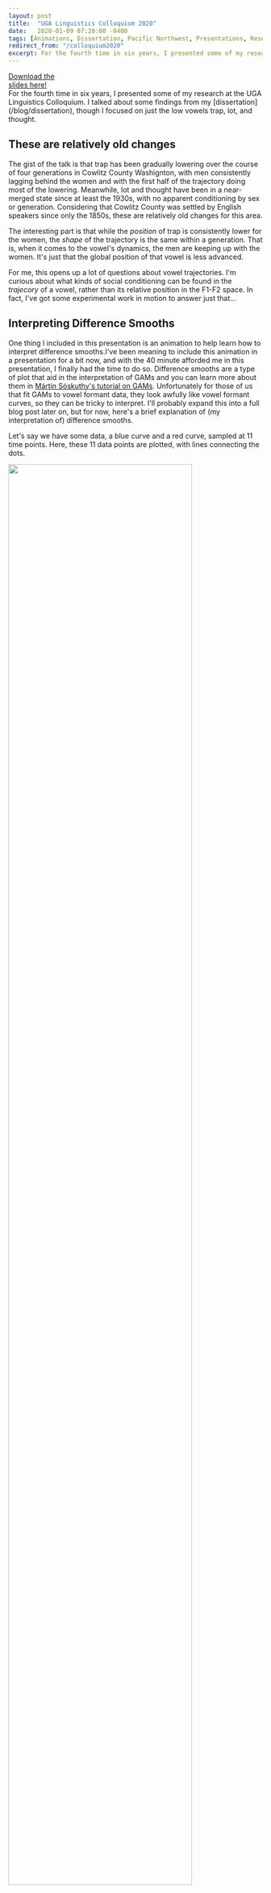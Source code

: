 ```yaml
---
layout: post
title:  "UGA Linguistics Colloquium 2020"
date:   2020-01-09 07:20:00 -0400
tags: [Animations, Dissertation, Pacific Northwest, Presentations, Research]
redirect_from: "/colloquium2020"
excerpt: For the fourth time in six years, I presented some of my research at the UGA Linguistics Colloquium. I talked about some findings from my dissertation, though I focused on just the low vowels TRAP, LOT, and THOUGHT. 
---
```


<div class="biglink"><a href="/downloads/200110-colloquium.pdf" title="Colloquium 2020" class="nodot">Download the<br />slides here!</a></div>
For the fourth time in six years, I presented some of my research at the UGA Linguistics Colloquium. I talked about some findings from my [dissertation](/blog/dissertation), though I focused on just the low vowels <sc>trap</sc>, <sc>lot</sc>, and <sc>thought</sc>. 

## These are relatively old changes

The gist of the talk is that <sc>trap</sc> has been gradually lowering over the course of four generations in Cowlitz County Washignton, with men consistently lagging behind the women and with the first half of the trajectory doing most of the lowering. Meanwhile, <sc>lot</sc> and <sc>thought</sc> have been in a near-merged state since at least the 1930s, with no apparent conditioning by sex or generation. Considering that Cowlitz County was settled by English speakers since only the 1850s, these are relatively old changes for this area.

The interesting part is that while the *position* of <sc>trap</sc> is consistently lower for the women, the *shape* of the trajectory is the same within a generation. That is, when it comes to the vowel's dynamics, the men are keeping up with the women. It's just that the global position of that vowel is less advanced.

For me, this opens up a lot of questions about vowel trajectories. I'm curious about what kinds of social conditioning can be found in the *trajecory* of a vowel, rather than its relative position in the F1-F2 space. In fact, I've got some experimental work in motion to answer just that…

## Interpreting Difference Smooths

One thing I included in this presentation is an animation to help learn how to interpret difference smooths.<span class="sidenote-left">I've been meaning to include this animation in a presentation for a bit now, and with the 40 minute afforded me in this presentation, I finally had the time to do so.</span> Difference smooths are a type of plot that aid in the interpretation of GAMs and you can learn more about them in [Mártin Sóskuthy's tutorial on GAMs](http://eprints.whiterose.ac.uk/113858/2/1703_05339v1.pdf). Unfortunately for those of us that fit GAMs to vowel formant data, they look awfully like vowel formant curves, so they can be tricky to interpret. I'll probably expand this into a full blog post later on, but for now, here's a brief explanation of (my interpretation of) difference smooths. 

Let's say we have some data, a blue curve and a red curve, sampled at 11 time points. Here, these 11 data points are plotted, with lines connecting the dots. 

<img src="/images/plots/diff_smooths/raw.jpg" width="85%"/>

When you fit a generalized additive model to this data, you can get two fit lines (left, below), which is basically a smoothed version of the jagged line above. It's as if you had sampled continuously rather than at 11 discrete timepoints. When you plot a difference smooth, you get the plot on the right (below), which is essentially one curve "minus" the other curve. 

<div class="row">
    <div class="col50">
        <img src="/images/plots/diff_smooths/raw_fit.jpg" width="95%"/>
    </div>
    <div class="col50">
        <img src="/images/plots/diff_smooths/smooth.jpg" width="95%"/>
    </div>
</div>
<br/>

Now, it may not be completely transparent how the difference smooth relates to the two fit lines. So, to help out, the two plots below show the exact same curves, only several vertical lines have been added. On the fit lines, the vertical lines connect the two curves, with the height (and color) of the line representing the distance between them. On the right, the vertical lines connect the difference smooth and a horizontal line. The kicker: the height of the vertical lines in both plots is identical.

<div class="row">
    <div class="col50">
        <img src="/images/plots/diff_smooths/raw_vlines.jpg" width="95%"/>
    </div>
    <div class="col50">
        <img src="/images/plots/diff_smooths/smooth_vlines.jpg" width="95%"/>
    </div>
</div>
<br/>

If you're like me, it still might not be clear how they connect. The following animation may help. It starts with the two curves with the vertical lines between them. Since I'm getting the *difference* between the two, I'm "subtracting" the bottom from the top. This has the effect of flattening out the bottom one to a perfectly straight, horizontal line. In order to keep the vertical lines the same height, the amount of "bend" that has to happen to the bottom line has to apply equally to the top line. The result is a new curve called the difference smooth.

<img src="/images/plots/diff_smooths/diff_smooth_anim.gif" width="85%"/>

Once you've grasped that, you can then add some additional information to the plot. Typically, difference smooths come with confidence intervals,<span class="sidenote">Exactly how these confidence intervals are calculated is something I'm still learning.</span> which I highlight in gray below. Wherever the confidence interval does *not* overlap with the horzontal (zero) line, the curves are interpreted as being statistically significantly different from each other.

<img src="/images/plots/diff_smooths/smooth_ci.jpg" width="85%"/>

In this case, since the original red line is subtracted from the original blue one, with the confidence intervals on this difference smooth, I can say that the blue line is significantly higher than the red for some region.

<span class="sidenote">There are R packages that can create difference smooths (I think itsadug might be most well-known). I'm not a huge fan of the aesthetics of that plot, so I've created my own version using the same data, and in ggplot2. I'd like to release it in a package sometime soon so you can use them too if you'd like.</span>
Finally, the plot below is the version of the difference smooths I use in this presentation, my dissertation, and anywhere else I've needed them so far.

<img src="/images/plots/diff_smooths/smooth_full.jpg" width="85%"/>

I've just added some additional annotation to better highlight the region of statistical significance:

* The center line is blue and slightly thicker in contrast with the gray, thinner lines.

* The horizontal axis is blue in the region of statistical significance.

* At the point where the confidence interval intersects 0 (the horizontal axis), I've added vertical dotted lines. 

* I've also added the timepoint where that intersection happens. In this case, the time spans from 0 to 1, so these two lines are statistically significantly different from one another between 0.122s and 0.526s. NOTE: It's important that you take these ranges with a grain of salt and perhaps interpret them very broadly rather than paying too much attention to the exact number.

I just kinda like the look of this style of plot, so that's the one I've been using.

## Conclusion

I've at least benefited from interpreting difference smooths in this way. Hopefully the attendees of my talk today (and now you!) will have slightly better understanding of them as well.